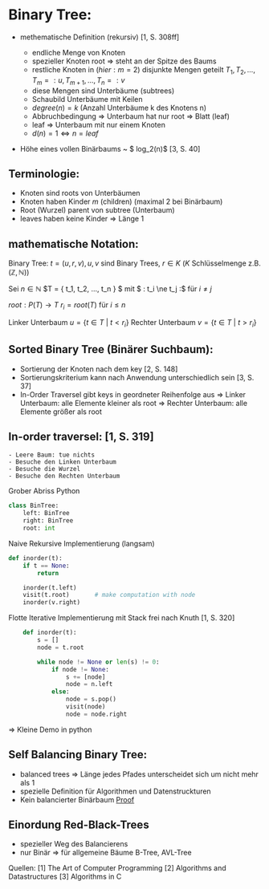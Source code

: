 # Binary Tree:

* methematische Definition (rekursiv) [1, S. 308ff]
    * endliche Menge von Knoten
    * spezieller Knoten root $\Rightarrow$ steht an der Spitze des Baums
    * restliche Knoten in ($hier: m = 2$) disjunkte Mengen geteilt $T_1, T_2, ..., T_m =: u, T_{m+1}, ..., T_n =: v$
    * diese Mengen sind Unterbäume (subtrees)
    * Schaubild Unterbäume mit Keilen
    * $degree(n) = k$ (Anzahl Unterbäume k des Knotens n)
    * Abbruchbedingung $\Rightarrow$ Unterbaum hat nur root $\Rightarrow$ Blatt (leaf)
    * leaf $\Rightarrow$ Unterbaum mit nur einem Knoten
    * $d(n) = 1 \Leftrightarrow n = leaf$

* Höhe eines vollen Binärbaums ~ $ log_2(n)$ [3, S. 40]

## Terminologie:
* Knoten sind roots von Unterbäumen
* Knoten haben Kinder $m$ (children) (maximal 2 bei Binärbaum)
* Root (Wurzel) parent von subtree (Unterbaum)
* leaves haben keine Kinder $\Rightarrow$ Länge 1

## mathematische Notation:
Binary Tree: $t = (u, r, v), u, v$ sind Binary Trees, $r \in K$ ($K$ Schlüsselmenge z.B. ($\mathbb{Z}, \mathbb{N}$))

Sei $n \in \mathbb{N}$
$T = \{ t_1, t_2, ..., t_n \} $ mit $ \: t_i \ne t_j \:$ für $i \ne j$

$root : P(T) \rightarrow T$
$r_i = root(T)$ für $i \le n$

Linker Unterbaum $u = \{ t \in T \: | \: t < r_i \}$
Rechter Unterbaum $v = \{ t \in T \: | \: t > r_i \}$

## Sorted Binary Tree (Binärer Suchbaum):

* Sortierung der Knoten nach dem key [2, S. 148]
* Sortierungskriterium kann nach Anwendung unterschiedlich sein [3, S. 37]
* In-Order Traversel gibt keys in geordneter Reihenfolge aus
    $\Rightarrow$ Linker Unterbaum: alle Elemente kleiner als root
    $\Rightarrow$ Rechter Unterbaum: alle Elemente größer als root

## In-order traversel: [1, S. 319]
    - Leere Baum: tue nichts
    - Besuche den Linken Unterbaum
    - Besuche die Wurzel
    - Besuche den Rechten Unterbaum

Grober Abriss Python
```python
class BinTree:
    left: BinTree
    right: BinTree
    root: int
```

Naive Rekursive Implementierung (langsam)
```python
def inorder(t):
    if t == None:
        return

    inorder(t.left)
    visit(t.root)       # make computation with node
    inorder(v.right)
```

Flotte Iterative Implementierung mit Stack frei nach Knuth [1, S. 320]
```python
    def inorder(t):
        s = []
        node = t.root

        while node != None or len(s) != 0:
            if node != None:
                s += [node]
                node = n.left
            else:
                node = s.pop()
                visit(node)
                node = node.right
```

$\Rightarrow$ Kleine Demo in python

## Self Balancing Binary Tree:

* balanced trees $\Rightarrow$ Länge jedes Pfades unterscheidet sich um nicht mehr als 1
* spezielle Definition für Algorithmen und Datenstruckturen
* Kein balancierter Binärbaum [Proof](https://en.wikipedia.org/wiki/Red%E2%80%93black_tree#/media/File:5_minimal_red-black_trees_nN.svg)

## Einordung Red-Black-Trees

* spezieller Weg des Balancierens
* nur Binär $\Rightarrow$ für allgemeine Bäume B-Tree, AVL-Tree

Quellen:
    [1] The Art of Computer Programming
    [2] Algorithms and Datastructures
    [3] Algorithms in C